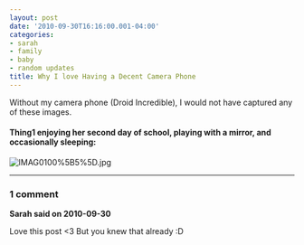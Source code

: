 ```yaml
---
layout: post
date: '2010-09-30T16:16:00.001-04:00'
categories:
- sarah
- family
- baby
- random updates
title: Why I love Having a Decent Camera Phone
---
```



Without my camera phone (Droid Incredible), I would not have captured any of these images.  <h4>Thing1 enjoying her second day of school, playing with a mirror, and occasionally sleeping:</h4>  

![IMAG0100%5B5%5D.jpg](/assets/2010/IMAG0100%5B5%5D.jpg)

---

### 1 comment

**Sarah said on 2010-09-30**

Love this post <3  But you knew that already :D

